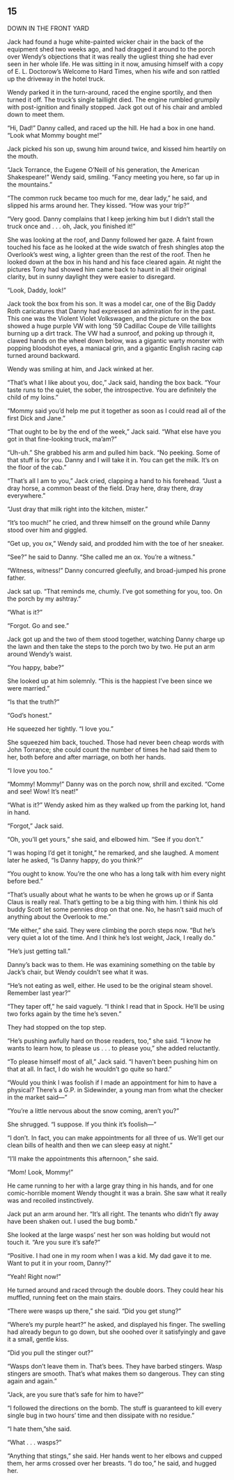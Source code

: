 ## 15

DOWN IN THE FRONT YARD

Jack had found a huge white-painted wicker chair in the back of the equipment shed two weeks ago, and had dragged it around to the porch over Wendy’s objections that it was really the ugliest thing she had ever seen in her whole life. He was sitting in it now, amusing himself with a copy of E. L. Doctorow’s Welcome to Hard Times, when his wife and son rattled up the driveway in the hotel truck.

Wendy parked it in the turn-around, raced the engine sportily, and then turned it off. The truck’s single taillight died. The engine rumbled grumpily with post-ignition and finally stopped. Jack got out of his chair and ambled down to meet them.

“Hi, Dad!” Danny called, and raced up the hill. He had a box in one hand. “Look what Mommy bought me!”

Jack picked his son up, swung him around twice, and kissed him heartily on the mouth.

“Jack Torrance, the Eugene O’Neill of his generation, the American Shakespeare!” Wendy said, smiling. “Fancy meeting you here, so far up in the mountains.”

“The common ruck became too much for me, dear lady,” he said, and slipped his arms around her. They kissed. “How was your trip?”

“Very good. Danny complains that I keep jerking him but I didn’t stall the truck once and . . . oh, Jack, you finished it!”

She was looking at the roof, and Danny followed her gaze. A faint frown touched his face as he looked at the wide swatch of fresh shingles atop the Overlook’s west wing, a lighter green than the rest of the roof. Then he looked down at the box in his hand and his face cleared again. At night the pictures Tony had showed him came back to haunt in all their original clarity, but in sunny daylight they were easier to disregard.

“Look, Daddy, look!”

Jack took the box from his son. It was a model car, one of the Big Daddy Roth caricatures that Danny had expressed an admiration for in the past. This one was the Violent Violet Volkswagen, and the picture on the box showed a huge purple VW with long ’59 Cadillac Coupe de Ville taillights burning up a dirt track. The VW had a sunroof, and poking up through it, clawed hands on the wheel down below, was a gigantic warty monster with popping bloodshot eyes, a maniacal grin, and a gigantic English racing cap turned around backward.

Wendy was smiling at him, and Jack winked at her.

“That’s what I like about you, doc,” Jack said, handing the box back. “Your taste runs to the quiet, the sober, the introspective. You are definitely the child of my loins.”

“Mommy said you’d help me put it together as soon as I could read all of the first Dick and Jane.”

“That ought to be by the end of the week,” Jack said. “What else have you got in that fine-looking truck, ma’am?”

“Uh-uh.” She grabbed his arm and pulled him back. “No peeking. Some of that stuff is for you. Danny and I will take it in. You can get the milk. It’s on the floor of the cab.”

“That’s all I am to you,” Jack cried, clapping a hand to his forehead. “Just a dray horse, a common beast of the field. Dray here, dray there, dray everywhere.”

“Just dray that milk right into the kitchen, mister.”

“It’s too much!” he cried, and threw himself on the ground while Danny stood over him and giggled.

“Get up, you ox,” Wendy said, and prodded him with the toe of her sneaker.

“See?” he said to Danny. “She called me an ox. You’re a witness.”

“Witness, witness!” Danny concurred gleefully, and broad-jumped his prone father.

Jack sat up. “That reminds me, chumly. I’ve got something for you, too. On the porch by my ashtray.”

“What is it?”

“Forgot. Go and see.”

Jack got up and the two of them stood together, watching Danny charge up the lawn and then take the steps to the porch two by two. He put an arm around Wendy’s waist.

“You happy, babe?”

She looked up at him solemnly. “This is the happiest I’ve been since we were married.”

“Is that the truth?”

“God’s honest.”

He squeezed her tightly. “I love you.”

She squeezed him back, touched. Those had never been cheap words with John Torrance; she could count the number of times he had said them to her, both before and after marriage, on both her hands.

“I love you too.”

“Mommy! Mommy!” Danny was on the porch now, shrill and excited. “Come and see! Wow! It’s neat!”

“What is it?” Wendy asked him as they walked up from the parking lot, hand in hand.

“Forgot,” Jack said.

“Oh, you’ll get yours,” she said, and elbowed him. “See if you don’t.”

“I was hoping I’d get it tonight,” he remarked, and she laughed. A moment later he asked, “Is Danny happy, do you think?”

“You ought to know. You’re the one who has a long talk with him every night before bed.”

“That’s usually about what he wants to be when he grows up or if Santa Claus is really real. That’s getting to be a big thing with him. I think his old buddy Scott let some pennies drop on that one. No, he hasn’t said much of anything about the Overlook to me.”

“Me either,” she said. They were climbing the porch steps now. “But he’s very quiet a lot of the time. And I think he’s lost weight, Jack, I really do.”

“He’s just getting tall.”

Danny’s back was to them. He was examining something on the table by Jack’s chair, but Wendy couldn’t see what it was.

“He’s not eating as well, either. He used to be the original steam shovel. Remember last year?”

“They taper off,” he said vaguely. “I think I read that in Spock. He’ll be using two forks again by the time he’s seven.”

They had stopped on the top step.

“He’s pushing awfully hard on those readers, too,” she said. “I know he wants to learn how, to please us . . . to please you,” she added reluctantly.

“To please himself most of all,” Jack said. “I haven’t been pushing him on that at all. In fact, I do wish he wouldn’t go quite so hard.”

“Would you think I was foolish if I made an appointment for him to have a physical? There’s a G.P. in Sidewinder, a young man from what the checker in the market said—”

“You’re a little nervous about the snow coming, aren’t you?”

She shrugged. “I suppose. If you think it’s foolish—”

“I don’t. In fact, you can make appointments for all three of us. We’ll get our clean bills of health and then we can sleep easy at night.”

“I’ll make the appointments this afternoon,” she said.

“Mom! Look, Mommy!”

He came running to her with a large gray thing in his hands, and for one comic-horrible moment Wendy thought it was a brain. She saw what it really was and recoiled instinctively.

Jack put an arm around her. “It’s all right. The tenants who didn’t fly away have been shaken out. I used the bug bomb.”

She looked at the large wasps’ nest her son was holding but would not touch it. “Are you sure it’s safe?”

“Positive. I had one in my room when I was a kid. My dad gave it to me. Want to put it in your room, Danny?”

“Yeah! Right now!”

He turned around and raced through the double doors. They could hear his muffled, running feet on the main stairs.

“There were wasps up there,” she said. “Did you get stung?”

“Where’s my purple heart?” he asked, and displayed his finger. The swelling had already begun to go down, but she ooohed over it satisfyingly and gave it a small, gentle kiss.

“Did you pull the stinger out?”

“Wasps don’t leave them in. That’s bees. They have barbed stingers. Wasp stingers are smooth. That’s what makes them so dangerous. They can sting again and again.”

“Jack, are you sure that’s safe for him to have?”

“I followed the directions on the bomb. The stuff is guaranteed to kill every single bug in two hours’ time and then dissipate with no residue.”

“I hate them,”she said.

“What . . . wasps?”

“Anything that stings,” she said. Her hands went to her elbows and cupped them, her arms crossed over her breasts. “I do too,” he said, and hugged her.





